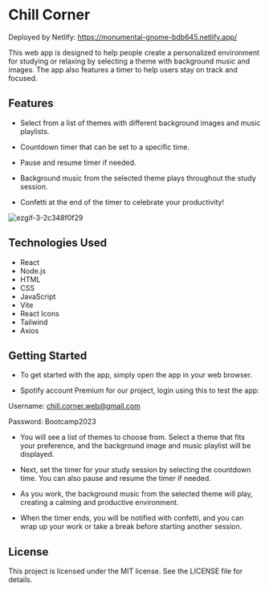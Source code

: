# Chill Corner

Deployed by Netlify: https://monumental-gnome-bdb645.netlify.app/

This web app is designed to help people create a personalized environment for studying or relaxing by selecting a theme with background music and images. The app also features a timer to help users stay on track and focused.

## Features

* Select from a list of themes with different background images and music playlists.

* Countdown timer that can be set to a specific time.

* Pause and resume timer if needed.

* Background music from the selected theme plays throughout the study session.

* Confetti at the end of the timer to celebrate your productivity!

![ezgif-3-2c348f0f29](https://user-images.githubusercontent.com/118415313/228925350-63e7aa8f-bc51-4e8f-835f-b3066700347b.gif)


## Technologies Used

* React
* Node.js
* HTML
* CSS
* JavaScript
* Vite
* React Icons
* Tailwind
* Axios

## Getting Started

* To get started with the app, simply open the app in your web browser.

* Spotify account Premium for our project, login using this to test the app:

Username: chill.corner.web@gmail.com

Password: Bootcamp2023

* You will see a list of themes to choose from. Select a theme that fits your preference, and the background image and music playlist will be displayed.

* Next, set the timer for your study session by selecting the countdown time. You can also pause and resume the timer if needed.

* As you work, the background music from the selected theme will play, creating a calming and productive environment.

* When the timer ends, you will be notified with confetti, and you can wrap up your work or take a break before starting another session.

## License

This project is licensed under the MIT license. See the LICENSE file for details.

